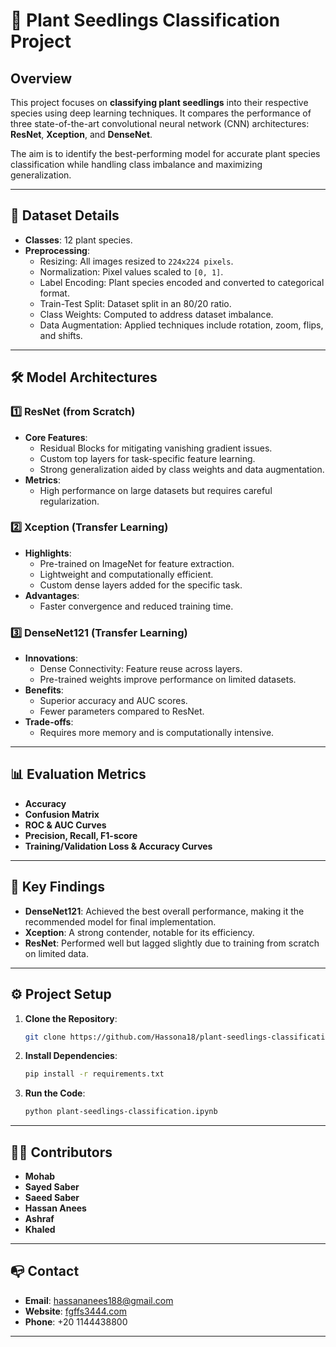 # 🌱 Plant Seedlings Classification Project

## Overview
This project focuses on **classifying plant seedlings** into their respective species using deep learning techniques. It compares the performance of three state-of-the-art convolutional neural network (CNN) architectures: **ResNet**, **Xception**, and **DenseNet**. 

The aim is to identify the best-performing model for accurate plant species classification while handling class imbalance and maximizing generalization.

---

## 📁 Dataset Details
- **Classes**: 12 plant species.
- **Preprocessing**:
  - Resizing: All images resized to `224x224 pixels`.
  - Normalization: Pixel values scaled to `[0, 1]`.
  - Label Encoding: Plant species encoded and converted to categorical format.
  - Train-Test Split: Dataset split in an 80/20 ratio.
  - Class Weights: Computed to address dataset imbalance.
  - Data Augmentation: Applied techniques include rotation, zoom, flips, and shifts.

---

## 🛠️ Model Architectures

### 1️⃣ **ResNet (from Scratch)**
- **Core Features**:
  - Residual Blocks for mitigating vanishing gradient issues.
  - Custom top layers for task-specific feature learning.
  - Strong generalization aided by class weights and data augmentation.
- **Metrics**:
  - High performance on large datasets but requires careful regularization.

### 2️⃣ **Xception (Transfer Learning)**
- **Highlights**:
  - Pre-trained on ImageNet for feature extraction.
  - Lightweight and computationally efficient.
  - Custom dense layers added for the specific task.
- **Advantages**:
  - Faster convergence and reduced training time.

### 3️⃣ **DenseNet121 (Transfer Learning)**
- **Innovations**:
  - Dense Connectivity: Feature reuse across layers.
  - Pre-trained weights improve performance on limited datasets.
- **Benefits**:
  - Superior accuracy and AUC scores.
  - Fewer parameters compared to ResNet.
- **Trade-offs**:
  - Requires more memory and is computationally intensive.

---

## 📊 Evaluation Metrics
- **Accuracy**
- **Confusion Matrix**
- **ROC & AUC Curves**
- **Precision, Recall, F1-score**
- **Training/Validation Loss & Accuracy Curves**

---

## 🔑 Key Findings
- **DenseNet121**: Achieved the best overall performance, making it the recommended model for final implementation.
- **Xception**: A strong contender, notable for its efficiency.
- **ResNet**: Performed well but lagged slightly due to training from scratch on limited data.

---

## ⚙️ Project Setup

1. **Clone the Repository**:
   ```bash
   git clone https://github.com/Hassona18/plant-seedlings-classification.git
   ```
2. **Install Dependencies**:
   ```bash
   pip install -r requirements.txt
   ```
3. **Run the Code**:
   ```bash
   python plant-seedlings-classification.ipynb
   ```

---

## 🧑‍💻 Contributors
- **Mohab**
- **Sayed Saber**
- **Saeed Saber**
- **Hassan Anees**
- **Ashraf**
- **Khaled**

---

## 📭 Contact
- **Email**: [hassananees188@gmail.com](mailto:hassananees188@gmail.com)
- **Website**: [fgffs3444.com](https://www.fgffs3444.com)
- **Phone**: +20 1144438800

---

